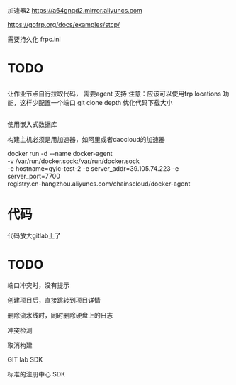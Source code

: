 加速器2
https://a64gnqd2.mirror.aliyuncs.com


https://gofrp.org/docs/examples/stcp/


需要持久化 frpc.ini


# TODO 
## 
让作业节点自行拉取代码， 需要agent 支持
注意：应该可以使用frp locations 功能，这样少配置一个端口
git clone depth 优化代码下载大小

## 
使用嵌入式数据库


构建主机必须是用加速器，如阿里或者daocloud的加速器


docker run -d --name docker-agent \
    -v /var/run/docker.sock:/var/run/docker.sock \
    -e hostname=qylc-test-2 -e server_addr=39.105.74.223 -e server_port=7700 \
    registry.cn-hangzhou.aliyuncs.com/chainscloud/docker-agent
    
    
# 代码
代码放大gitlab上了


# TODO 
端口冲突时，没有提示

创建项目后，直接跳转到项目详情

删除流水线时，同时删除硬盘上的日志

冲突检测

取消构建

GIT lab SDK

标准的注册中心 SDK
